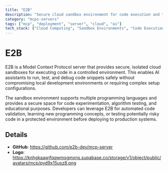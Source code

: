 ```yaml
---
title: "E2B"
description: "Secure cloud sandbox environment for code execution and testing"
category: "mcps-servers"
tags: ["mcp", "deployment", "server", "cloud", "ai"]
tech_stack: ["Cloud Computing", "Sandbox Environments", "Code Execution", "Security", "Development Tools"]
---
```


# E2B

E2B is a Model Context Protocol server that provides secure, isolated cloud sandboxes for executing code in a controlled environment. This enables AI assistants to run, test, and debug code snippets safely without compromising local development environments or requiring complex setup configurations.

The sandbox environment supports multiple programming languages and provides a secure space for code experimentation, algorithm testing, and educational purposes. Developers can leverage E2B for automated code validation, learning new programming concepts, or testing potentially risky code in a protected environment before deploying to production systems.

## Details

- **GitHub**: https://github.com/e2b-dev/mcp-server
- **Logo**: https://knhgkaawjfqqwmsgmxns.supabase.co/storage/v1/object/public/avatars/mcp/pyd9x15usz8.png
